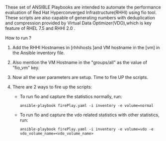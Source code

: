 These set of ANSIBLE Playbooks are intended to automate the performance evaluation of Red Hat Hyperconverged Infrastructure(RHHI) using fio tool. These scripts are also capable of generating numbers with deduplication and compression provided by Virtual Data Optimizer(VDO),which is key feature of RHEL 7.5 and RHHI 2.0 . 

How to run ?

1. Add the RHHI Hostnames in [rhhihosts ]and VM hostname in the [vm] in the Ansible inventory file.
2. Also mention the VM Hostname in the "groups/all" as the value of "fio_vm" key.
3. Now all the user parameters are setup. Time to fire UP the scripts.
4. There are 2 ways to fire up the scripts:

    -   To run fio and capture the statistics normally, run:
    
        ```ansible-playbook firePlay.yaml -i inventory -e volume=normal``` 

    -   To run fio and capture the vdo related statistics with other statistics, run:
    
        ```ansible-playbook firePlay.yaml -i inventory -e volume=vdo -e vdo_volume_name=<vdo_volume_name>```
